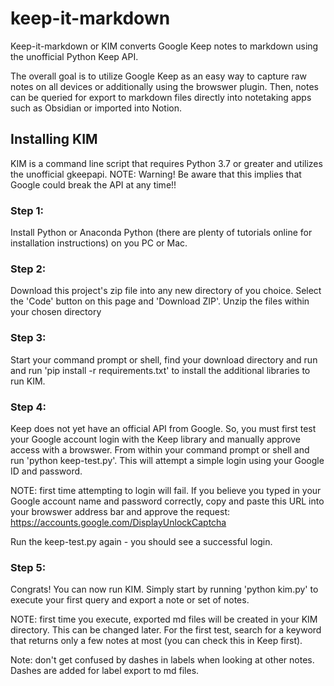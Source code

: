 # keep-it-markdown
Keep-it-markdown or KIM converts Google Keep notes to markdown using the unofficial Python Keep API.

The overall goal is to utilize Google Keep as an easy way to capture raw notes on all devices or additionally using the browswer plugin. Then, notes can be queried for export to markdown files directly into notetaking apps such as Obsidian or imported into Notion. 

## Installing KIM
KIM is a command line script that requires Python 3.7 or greater and utilizes the unofficial gkeepapi. NOTE: Warning! Be aware that this implies that Google could break the API at any time!!

### Step 1: 
Install Python or Anaconda Python (there are plenty of tutorials online for installation instructions) on you PC or Mac. 

### Step 2: 
Download this project's zip file into any new directory of you choice. Select the 'Code' button on this page and 'Download ZIP'. Unzip the files within your chosen directory

### Step 3:
Start your command prompt or shell, find your download directory and run and run 'pip install -r requirements.txt' to install the additional libraries to run KIM.

### Step 4: 
Keep does not yet have an official API from Google. So, you must first test your Google account login with the Keep library and manually approve access with a browswer. From within your command prompt or shell and run 'python keep-test.py'. This will attempt a simple login using your Google ID and password. 

NOTE: first time attempting to login will fail. If you believe you typed in your Google account name and password correctly, copy and paste this URL into your browswer address bar and approve the request: 
https://accounts.google.com/DisplayUnlockCaptcha

Run the keep-test.py again - you should see a successful login.

### Step 5:
Congrats! You can now run KIM. Simply start by running 'python kim.py' to execute your first query and export a note or set of notes.

NOTE: first time you execute, exported md files will be created in your KIM directory. This can be changed later. For the first test, search for a keyword that returns only a few notes at most (you can check this in Keep first).



Note: don't get confused by dashes in labels when looking at other notes. Dashes are added for label export to md files.
